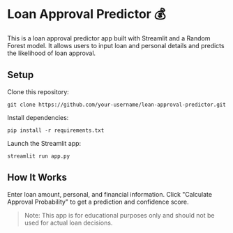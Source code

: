 # Loan Approval Predictor 💰

This is a loan approval predictor app built with Streamlit and a Random Forest model. It allows users to input loan and personal details and predicts the likelihood of loan approval.

## Setup

Clone this repository:

``` git clone https://github.com/your-username/loan-approval-predictor.git ```

Install dependencies:

``` pip install -r requirements.txt ```

Launch the Streamlit app:

``` streamlit run app.py ```

## How It Works

Enter loan amount, personal, and financial information.
Click "Calculate Approval Probability" to get a prediction and confidence score.
> Note: This app is for educational purposes only and should not be used for actual loan decisions.

